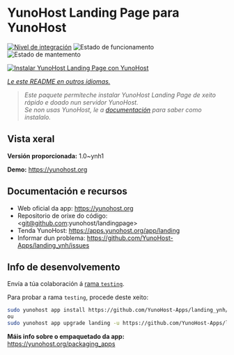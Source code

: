 <!--
NOTA: Este README foi creado automáticamente por <https://github.com/YunoHost/apps/tree/master/tools/readme_generator>
NON debe editarse manualmente.
-->

# YunoHost Landing Page para YunoHost

[![Nivel de integración](https://dash.yunohost.org/integration/landing.svg)](https://ci-apps.yunohost.org/ci/apps/landing/) ![Estado de funcionamento](https://ci-apps.yunohost.org/ci/badges/landing.status.svg) ![Estado de mantemento](https://ci-apps.yunohost.org/ci/badges/landing.maintain.svg)

[![Instalar YunoHost Landing Page con YunoHost](https://install-app.yunohost.org/install-with-yunohost.svg)](https://install-app.yunohost.org/?app=landing)

*[Le este README en outros idiomas.](./ALL_README.md)*

> *Este paquete permíteche instalar YunoHost Landing Page de xeito rápido e doado nun servidor YunoHost.*  
> *Se non usas YunoHost, le a [documentación](https://yunohost.org/install) para saber como instalalo.*

## Vista xeral



**Versión proporcionada:** 1.0~ynh1

**Demo:** <https://yunohost.org>
## Documentación e recursos

- Web oficial da app: <https://yunohost.org>
- Repositorio de orixe do código: <git@github.com:yunohost/landingpage>
- Tenda YunoHost: <https://apps.yunohost.org/app/landing>
- Informar dun problema: <https://github.com/YunoHost-Apps/landing_ynh/issues>

## Info de desenvolvemento

Envía a túa colaboración á [rama `testing`](https://github.com/YunoHost-Apps/landing_ynh/tree/testing).

Para probar a rama `testing`, procede deste xeito:

```bash
sudo yunohost app install https://github.com/YunoHost-Apps/landing_ynh/tree/testing --debug
ou
sudo yunohost app upgrade landing -u https://github.com/YunoHost-Apps/landing_ynh/tree/testing --debug
```

**Máis info sobre o empaquetado da app:** <https://yunohost.org/packaging_apps>
